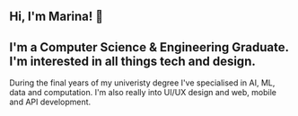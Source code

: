 Hi, I'm Marina! 👋
-
I'm a Computer Science & Engineering Graduate.
I'm interested in all things tech and design.
-
During the final years of my univeristy degree I've specialised in AI, ML, data and computation.
I'm also really into UI/UX design and web, mobile and API development.
<!--
**marinatorelli/marinatorelli** is a ✨ _special_ ✨ repository because its `README.md` (this file) appears on your GitHub profile.

Here are some ideas to get you started:

- 🔭 I’m currently working on ...
- 🌱 I’m currently learning ...
- 👯 I’m looking to collaborate on ...
- 🤔 I’m looking for help with ...
- 💬 Ask me about ...
- 📫 How to reach me: ...
- 😄 Pronouns: ...
- ⚡ Fun fact: ...
-->
